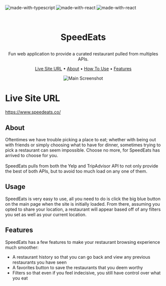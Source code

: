 ![made-with-typescript](https://img.shields.io/badge/Typescript-blue) ![made-with-react](https://img.shields.io/badge/React-red) ![made-with-react](https://img.shields.io/badge/Next.js-black)

<br />
<h1>
<p align="center">
  SpeedEats
</h1>
 <p align="center">
   Fun web application to provide a curated restaurant pulled from multiples APIs.
    <br />
</p>
<p align="center">
  <a href="#live-site-url">Live Site URL</a> •
  <a href="#about">About</a> •
  <a href="#usage">How To Use</a> •
  <a href="#features">Features</a>
</p>

<p align="center">
  <img src="https://raw.githubusercontent.com/SamirOsAbdalla/speed-eats/main/public/screenshot-main.png" alt="Main Screenshot">
</h1> 

# Live Site URL
https://www.speedeats.co/

## About
Oftentimes we have trouble picking a place to eat; whether with being out with friends or 
simply choosing what to have for dinner, sometimes trying to pick a restaurant can seem 
impossible. Choose no more, for SpeedEats has arrived to choose for you.
<br/>
<br/>
SpeedEats pulls from both the Yelp and TripAdvisor API to not only provide the best of 
both APIs, but to avoid too much load on any one of them.

## Usage
SpeedEats is very easy to use, all you need to do is click the big blue button on the main page
when the site is initially loaded. From there, assuming you opted to share your location, a 
restaurant will appear based off of any filters you set as well as your current location.

## Features
SpeedEats has a few features to make your restaurant browsing experience much smoother:
- A restaurant history so that you can go back and view any previous restaurants you have seen
- A favorites button to save the restaurants that you deem worthy
- Filters so that even if you feel indecisive, you still have control over what you eat

